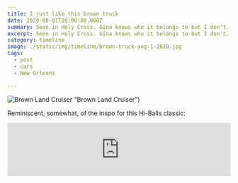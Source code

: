 ```yaml
---
title: I just like this brown truck
date: 2020-08-01T20:00:00.000Z
summary: Seen in Holy Cross. Gina knows who it belongs to but I don't.
excerpt: Seen in Holy Cross. Gina knows who it belongs to but I don't.
category: timeline
image: ./static/img/timeline/brown-truck-aug-1-2020.jpg
tags:
  - post 
  - cars
  - New Orleans

---
```


![Brown Land Cruiser](/static/img/timeline/cars/brown-truck-aug-1-2020.jpg) "Brown Land Cruiser")

Reminiscent, somewhat, of the inspo for this Hi-Balls classic:

<iframe style="border: 0; width: 100%; height: 120px;" src="https://bandcamp.com/EmbeddedPlayer/album=2864899534/size=large/bgcol=ffffff/linkcol=0687f5/tracklist=false/artwork=small/track=2330253439/transparent=true/" seamless><a href="https://hiballs.bandcamp.com/album/continental">Continental by The Hi-Balls</a></iframe>

